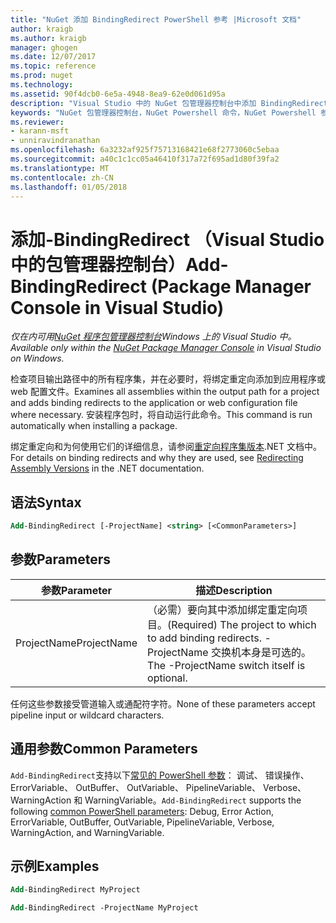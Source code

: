```yaml
---
title: "NuGet 添加 BindingRedirect PowerShell 参考 |Microsoft 文档"
author: kraigb
ms.author: kraigb
manager: ghogen
ms.date: 12/07/2017
ms.topic: reference
ms.prod: nuget
ms.technology: 
ms.assetid: 90f4dcb0-6e5a-4948-8ea9-62e0d061d95a
description: "Visual Studio 中的 NuGet 包管理器控制台中添加 BindingRedirect PowerShell 命令参考。"
keywords: "NuGet 包管理器控制台，NuGet Powershell 命令，NuGet Powershell 参考，添加 BindingRedirect"
ms.reviewer:
- karann-msft
- unniravindranathan
ms.openlocfilehash: 6a3232af925f75713168421e68f2773060c5ebaa
ms.sourcegitcommit: a40c1c1cc05a46410f317a72f695ad1d80f39fa2
ms.translationtype: MT
ms.contentlocale: zh-CN
ms.lasthandoff: 01/05/2018
---
```

# <a name="add-bindingredirect-package-manager-console-in-visual-studio"></a><span data-ttu-id="f3b89-104">添加-BindingRedirect （Visual Studio 中的包管理器控制台）</span><span class="sxs-lookup"><span data-stu-id="f3b89-104">Add-BindingRedirect (Package Manager Console in Visual Studio)</span></span>

<span data-ttu-id="f3b89-105">*仅在内可用[NuGet 程序包管理器控制台](Package-Manager-Console.md)Windows 上的 Visual Studio 中。*</span><span class="sxs-lookup"><span data-stu-id="f3b89-105">*Available only within the [NuGet Package Manager Console](Package-Manager-Console.md) in Visual Studio on Windows.*</span></span>

<span data-ttu-id="f3b89-106">检查项目输出路径中的所有程序集，并在必要时，将绑定重定向添加到应用程序或 web 配置文件。</span><span class="sxs-lookup"><span data-stu-id="f3b89-106">Examines all assemblies within the output path for a project and adds binding redirects to the application or web configuration file where necessary.</span></span> <span data-ttu-id="f3b89-107">安装程序包时，将自动运行此命令。</span><span class="sxs-lookup"><span data-stu-id="f3b89-107">This command is run automatically when installing a package.</span></span>

<span data-ttu-id="f3b89-108">绑定重定向和为何使用它们的详细信息，请参阅[重定向程序集版本](/dotnet/framework/configure-apps/redirect-assembly-versions).NET 文档中。</span><span class="sxs-lookup"><span data-stu-id="f3b89-108">For details on binding redirects and why they are used, see [Redirecting Assembly Versions](/dotnet/framework/configure-apps/redirect-assembly-versions) in the .NET documentation.</span></span>

## <a name="syntax"></a><span data-ttu-id="f3b89-109">语法</span><span class="sxs-lookup"><span data-stu-id="f3b89-109">Syntax</span></span>

```ps
Add-BindingRedirect [-ProjectName] <string> [<CommonParameters>]
```

## <a name="parameters"></a><span data-ttu-id="f3b89-110">参数</span><span class="sxs-lookup"><span data-stu-id="f3b89-110">Parameters</span></span>

| <span data-ttu-id="f3b89-111">参数</span><span class="sxs-lookup"><span data-stu-id="f3b89-111">Parameter</span></span> | <span data-ttu-id="f3b89-112">描述</span><span class="sxs-lookup"><span data-stu-id="f3b89-112">Description</span></span> |
| --- | --- |
| <span data-ttu-id="f3b89-113">ProjectName</span><span class="sxs-lookup"><span data-stu-id="f3b89-113">ProjectName</span></span> | <span data-ttu-id="f3b89-114">（必需）要向其中添加绑定重定向项目。</span><span class="sxs-lookup"><span data-stu-id="f3b89-114">(Required) The project to which to add binding redirects.</span></span> <span data-ttu-id="f3b89-115">-ProjectName 交换机本身是可选的。</span><span class="sxs-lookup"><span data-stu-id="f3b89-115">The -ProjectName switch itself is optional.</span></span> |

<span data-ttu-id="f3b89-116">任何这些参数接受管道输入或通配符字符。</span><span class="sxs-lookup"><span data-stu-id="f3b89-116">None of these parameters accept pipeline input or wildcard characters.</span></span>

## <a name="common-parameters"></a><span data-ttu-id="f3b89-117">通用参数</span><span class="sxs-lookup"><span data-stu-id="f3b89-117">Common Parameters</span></span>

<span data-ttu-id="f3b89-118">`Add-BindingRedirect`支持以下[常见的 PowerShell 参数](http://go.microsoft.com/fwlink/?LinkID=113216)： 调试、 错误操作、 ErrorVariable、 OutBuffer、 OutVariable、 PipelineVariable、 Verbose、 WarningAction 和 WarningVariable。</span><span class="sxs-lookup"><span data-stu-id="f3b89-118">`Add-BindingRedirect` supports the following [common PowerShell parameters](http://go.microsoft.com/fwlink/?LinkID=113216): Debug, Error Action, ErrorVariable, OutBuffer, OutVariable, PipelineVariable, Verbose, WarningAction, and WarningVariable.</span></span>

## <a name="examples"></a><span data-ttu-id="f3b89-119">示例</span><span class="sxs-lookup"><span data-stu-id="f3b89-119">Examples</span></span>

```ps
Add-BindingRedirect MyProject

Add-BindingRedirect -ProjectName MyProject
```